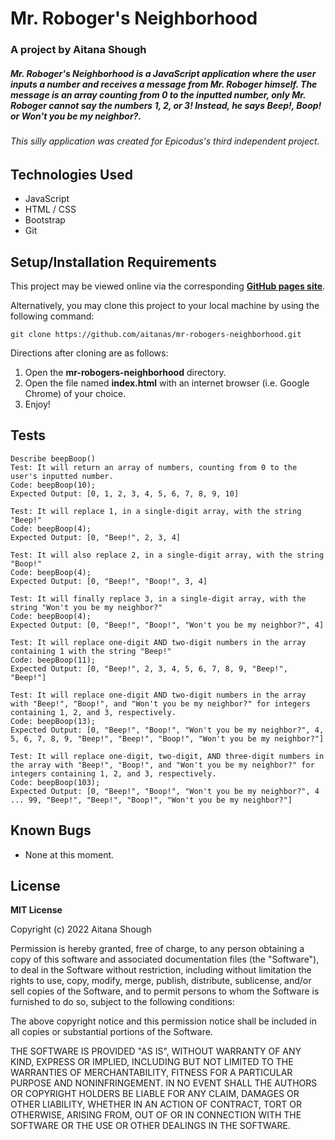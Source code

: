 # Mr. Roboger's Neighborhood
### A project by Aitana Shough

##### Mr. Roboger's Neighborhood is a JavaScript application where the user inputs a number and receives a message from Mr. Roboger himself. The message is an array counting from 0 to the inputted number, only Mr. Roboger cannot say the numbers 1, 2, or 3! Instead, he says *Beep!*, *Boop!* or *Won't you be my neighbor?*.

###### This silly application was created for Epicodus's third independent project.

## Technologies Used

* JavaScript
* HTML / CSS
* Bootstrap
* Git

## Setup/Installation Requirements

This project may be viewed online via the corresponding [**GitHub pages site**](https://aitanas.github.io/mr-robogers-neighborhood/).

Alternatively, you may clone this project to your local machine by using the following command:
```
git clone https://github.com/aitanas/mr-robogers-neighborhood.git
```
Directions after cloning are as follows:
1. Open the **mr-robogers-neighborhood** directory.
2. Open the file named **index.html** with an internet browser (i.e. Google Chrome) of your choice.
3. Enjoy!

## Tests
```
Describe beepBoop()
Test: It will return an array of numbers, counting from 0 to the user's inputted number.
Code: beepBoop(10);
Expected Output: [0, 1, 2, 3, 4, 5, 6, 7, 8, 9, 10]

Test: It will replace 1, in a single-digit array, with the string "Beep!"
Code: beepBoop(4);
Expected Output: [0, "Beep!", 2, 3, 4]

Test: It will also replace 2, in a single-digit array, with the string "Boop!"
Code: beepBoop(4);
Expected Output: [0, "Beep!", "Boop!", 3, 4]

Test: It will finally replace 3, in a single-digit array, with the string "Won't you be my neighbor?"
Code: beepBoop(4);
Expected Output: [0, "Beep!", "Boop!", "Won't you be my neighbor?", 4]

Test: It will replace one-digit AND two-digit numbers in the array containing 1 with the string "Beep!"
Code: beepBoop(11);
Expected Output: [0, "Beep!", 2, 3, 4, 5, 6, 7, 8, 9, "Beep!", "Beep!"]

Test: It will replace one-digit AND two-digit numbers in the array with "Beep!", "Boop!", and "Won't you be my neighbor?" for integers containing 1, 2, and 3, respectively.
Code: beepBoop(13);
Expected Output: [0, "Beep!", "Boop!", "Won't you be my neighbor?", 4, 5, 6, 7, 8, 9, "Beep!", "Beep!", "Boop!", "Won't you be my neighbor?"]

Test: It will replace one-digit, two-digit, AND three-digit numbers in the array with "Beep!", "Boop!", and "Won't you be my neighbor?" for integers containing 1, 2, and 3, respectively.
Code: beepBoop(103);
Expected Output: [0, "Beep!", "Boop!", "Won't you be my neighbor?", 4 ... 99, "Beep!", "Beep!", "Boop!", "Won't you be my neighbor?"]
```

## Known Bugs

- None at this moment.

## License

**MIT License**

Copyright (c) 2022 Aitana Shough

Permission is hereby granted, free of charge, to any person obtaining a copy
of this software and associated documentation files (the "Software"), to deal
in the Software without restriction, including without limitation the rights
to use, copy, modify, merge, publish, distribute, sublicense, and/or sell
copies of the Software, and to permit persons to whom the Software is
furnished to do so, subject to the following conditions:

The above copyright notice and this permission notice shall be included in all
copies or substantial portions of the Software.

THE SOFTWARE IS PROVIDED "AS IS", WITHOUT WARRANTY OF ANY KIND, EXPRESS OR
IMPLIED, INCLUDING BUT NOT LIMITED TO THE WARRANTIES OF MERCHANTABILITY,
FITNESS FOR A PARTICULAR PURPOSE AND NONINFRINGEMENT. IN NO EVENT SHALL THE
AUTHORS OR COPYRIGHT HOLDERS BE LIABLE FOR ANY CLAIM, DAMAGES OR OTHER
LIABILITY, WHETHER IN AN ACTION OF CONTRACT, TORT OR OTHERWISE, ARISING FROM,
OUT OF OR IN CONNECTION WITH THE SOFTWARE OR THE USE OR OTHER DEALINGS IN THE
SOFTWARE.